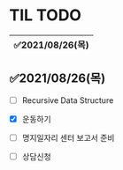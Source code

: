 # TIL TODO





| ✅2021/08/26(목) |
| :-------------- |

## ✅2021/08/26(목)

- [ ] Recursive Data Structure

- [x] 운동하기

- [ ] 명지일자리 센터 보고서 준비

- [ ] 상담신청

  







